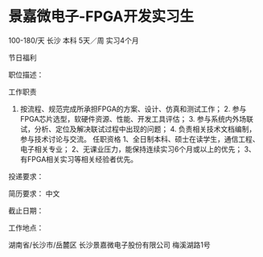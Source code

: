 # 景嘉微电子-FPGA开发实习生

100-180/天 长沙 本科 5天／周 实习4个月

节日福利

职位描述：

工作职责 

1. 按流程、规范完成所承担FPGA的方案、设计、仿真和测试工作； 2. 参与FPGA芯片选型，软硬件资源、性能、开发工具评估； 3. 参与系统内外场联试，分析、定位及解决联试过程中出现的问题； 4. 负责相关技术文档编制，参与技术讨论与交流。 任职资格 1、全日制本科、硕士在读学生，通信工程、电子相关专业； 2、无课业压力，能保持连续实习6个月或以上的优先； 3、有FPGA相关实习等相关经验者优先。

投递要求：

简历要求： 中文

截止日期：

工作地点：

湖南省/长沙市/岳麓区 长沙景嘉微电子股份有限公司 梅溪湖路1号